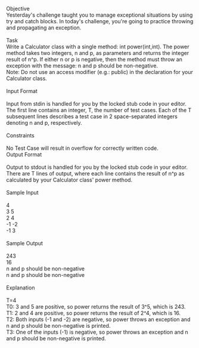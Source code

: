 Objective</br>
Yesterday's challenge taught you to manage exceptional situations by using try and catch blocks. In today's challenge, you're going to practice throwing and propagating an exception.</br>
</br>
Task</br>
Write a Calculator class with a single method: int power(int,int). The power method takes two integers, n and p, as parameters and returns the integer result of n^p. If either n or p is negative, then the method must throw an exception with the message: n and p should be non-negative.
</br>
Note: Do not use an access modifier (e.g.: public) in the declaration for your Calculator class.</br>
</br>
Input Format</br>
</br>
Input from stdin is handled for you by the locked stub code in your editor. The first line contains an integer, T, the number of test cases. Each of the T subsequent lines describes a test case in 2 space-separated integers denoting n and p, respectively.</br>
</br>
Constraints</br>
</br>
No Test Case will result in overflow for correctly written code.</br>
Output Format</br>
</br>
Output to stdout is handled for you by the locked stub code in your editor. There are T lines of output, where each line contains the result of n^p as calculated by your Calculator class' power method.</br>
</br>
Sample Input</br>
</br>
4</br>
3 5</br>
2 4</br>
-1 -2</br>
-1 3</br></br>
Sample Output</br>
</br>
243</br>
16</br>
n and p should be non-negative</br>
n and p should be non-negative</br></br>
Explanation</br>
</br>
T=4</br>
T0: 3 and 5 are positive, so power returns the result of 3^5, which is 243.</br>
T1: 2 and 4 are positive, so power returns the result of 2^4, which is 16.</br>
T2: Both inputs (-1 and -2) are negative, so power throws an exception and n and p should be non-negative is printed.</br>
T3: One of the inputs (-1) is negative, so power throws an exception and n and p should be non-negative is printed.</br>